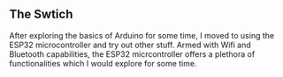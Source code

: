 ## The Swtich
After exploring the basics of Arduino for some time, I moved to using the ESP32 microcontroller and try out other stuff.
Armed with Wifi and Bluetooth capabilities, the ESP32 micrcontroller offers a plethora of functionalities which I would explore for some time.
